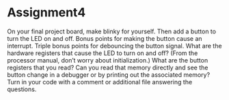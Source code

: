 # Assignment4


On your final project board, make blinky for yourself. Then add a button to turn the LED on and
off. Bonus points for making the button cause an interrupt. Triple bonus points for debouncing
the button signal.
What are the hardware registers that cause the LED to turn on and off? (From the processor
manual, don’t worry about initialization.) What are the button registers that you read? Can you
read that memory directly and see the button change in a debugger or by printing out the
associated memory?
Turn in your code with a comment or additional file answering the questions.
